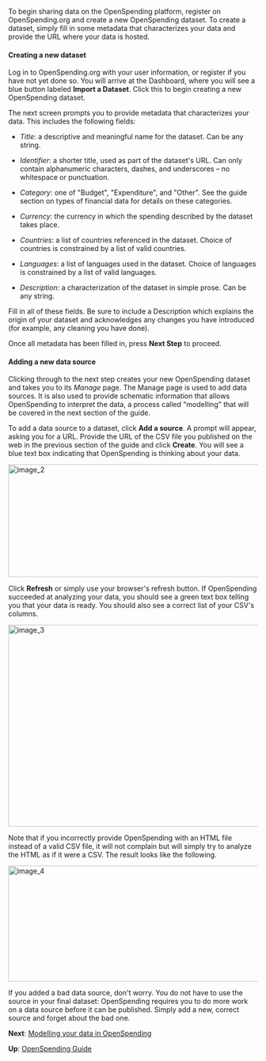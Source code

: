 To begin sharing data on the OpenSpending platform, register on OpenSpending.org and create a new OpenSpending dataset. To create a dataset, simply fill in some metadata that characterizes your data and provide the URL where your data is hosted.

#### Creating a new dataset

Log in to OpenSpending.org with your user information, or register if you have not yet done so. You will arrive at the Dashboard, where you will see a blue button labeled **Import a Dataset**. Click this to begin creating a new OpenSpending dataset.

The next screen prompts you to provide metadata that characterizes your data. This includes the following fields:

* *Title*: a descriptive and meaningful name for the dataset. Can be any string.

* *Identifier*: a shorter title, used as part of the dataset's URL. Can only contain alphanumeric characters, dashes, and underscores – no whitespace or punctuation.

* *Category*: one of "Budget", "Expenditure", and "Other". See the guide section on types of financial data for details on these categories.

* *Currency*: the currency in which the spending described by the dataset takes place.

* *Countries*: a list of countries referenced in the dataset. Choice of countries is constrained by a list of valid countries.

* *Languages*: a list of languages used in the dataset. Choice of languages is constrained by a list of valid languages.

* *Description*: a characterization of the dataset in simple prose. Can be any string.

Fill in all of these fields. Be sure to include a Description which explains the origin of your dataset and acknowledges any changes you have introduced (for example, any cleaning you have done).

Once all metadata has been filled in, press **Next Step** to proceed.

#### Adding a new data source

Clicking through to the next step creates your new OpenSpending dataset and takes you to its *Manage* page. The Manage page is used to add data sources. It is also used to provide schematic information that allows OpenSpending to interpret the data, a process called "modelling" that will be covered in the next section of the guide.

To add a data source to a dataset, click **Add a source**. A prompt will appear, asking you for a URL. Provide the URL of the CSV file you published on the web in the previous section of the guide and click **Create**. You will see a blue text box indicating that OpenSpending is thinking about your data.

<a href="http://blog.openspending.org/files/2013/08/image_2-e1375888360807.png"><img src="http://blog.openspending.org/files/2013/08/image_2-e1375888360807.png" alt="image_2" width="600" height="228" class="alignnone size-full wp-image-582" /></a>

Click **Refresh** or simply use your browser's refresh button. If OpenSpending succeeded at analyzing your data, you should see a green text box telling you that your data is ready. You should also see a correct list of your CSV's columns.

<a href="http://blog.openspending.org/files/2013/08/image_3-e1375888381459.png"><img src="http://blog.openspending.org/files/2013/08/image_3-e1375888381459.png" alt="image_3" width="600" height="408" class="alignnone size-full wp-image-583" /></a>

Note that if you incorrectly provide OpenSpending with an HTML file instead of a valid CSV file, it will not complain but will simply try to analyze the HTML as if it were a CSV. The result looks like the following.

<a href="http://blog.openspending.org/files/2013/08/image_4-e1375888407751.png"><img src="http://blog.openspending.org/files/2013/08/image_4-e1375888407751.png" alt="image_4" width="600" height="234" class="alignnone size-full wp-image-584" /></a>

If you added a bad data source, don't worry. You do not have to use the source in your final dataset: OpenSpending requires you to do more work on a data source before it can be published. Simply add a new, correct source and forget about the bad one.

**Next**: [Modelling your data in OpenSpending](../modelling-data/)

**Up**: [OpenSpending Guide](../)